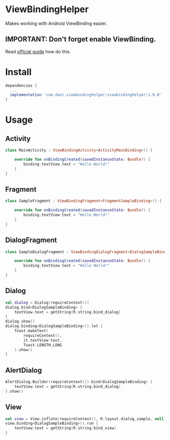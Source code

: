 # ViewBindingHelper

Makes working with Android ViewBinding easier.

## IMPORTANT: Don't forget enable ViewBinding.
Read [official guide](https://d.android.com/topic/libraries/view-binding) how do this.

# Install

```gradle
dependencies {
  ...
  implementation 'com.danl.viewbindinghelper:viewbindinghelper:1.0.0'
}
```

# Usage

## Activity

```kotlin
class MainActivity : ViewBindingActivity<ActivityMainBinding>() {

    override fun onBindingCreated(savedInstanceState: Bundle?) {
        binding.textView.text = "Hello World!"
    }
}
```

## Fragment

```kotlin
class SampleFragment : ViewBindingFragment<FragmentSampleBinding>() {

    override fun onBindingCreated(savedInstanceState: Bundle?) {
        binding.textView.text = "Hello World!"
    }
}
```

## DialogFragment

```kotlin
class SampleDialogFragment : ViewBindingDialogFragment<DialogSampleBinding>() {

    override fun onBindingCreated(savedInstanceState: Bundle?) {
        binding.textView.text = "Hello World!"
    }
}
```

## Dialog

```kotlin
val dialog = Dialog(requireContext())
dialog.bind<DialogSampleBinding> {
    textView.text = getString(R.string.bind_dialog)
}
dialog.show()
dialog.binding<DialogSampleBinding>().let {
    Toast.makeText(
        requireContext(),
        it.textView.text,
        Toast.LENGTH_LONG
    ).show()
}
```

## AlertDialog

```kotlin
AlertDialog.Builder(requireContext()).bind<DialogSampleBinding> {
    textView.text = getString(R.string.bind_dialog)
}.show()
```

## View

```kotlin
val view = View.inflate(requireContext(), R.layout.dialog_sample, null)
view.binding<DialogSampleBinding>().run {
    textView.text = getString(R.string.bind_view)
}
```
